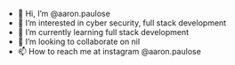 - 👋 Hi, I’m @aaron.paulose
- 👀 I’m interested in cyber security, full stack development
- 🌱 I’m currently learning full stack development
- 💞️ I’m looking to collaborate on nil
- 📫 How to reach me at instagram @aaron.paulose

<!---
red-knight001/red-knight001 is a ✨ special ✨ repository because its `README.md` (this file) appears on your GitHub profile.
You can click the Preview link to take a look at your changes.
--->
